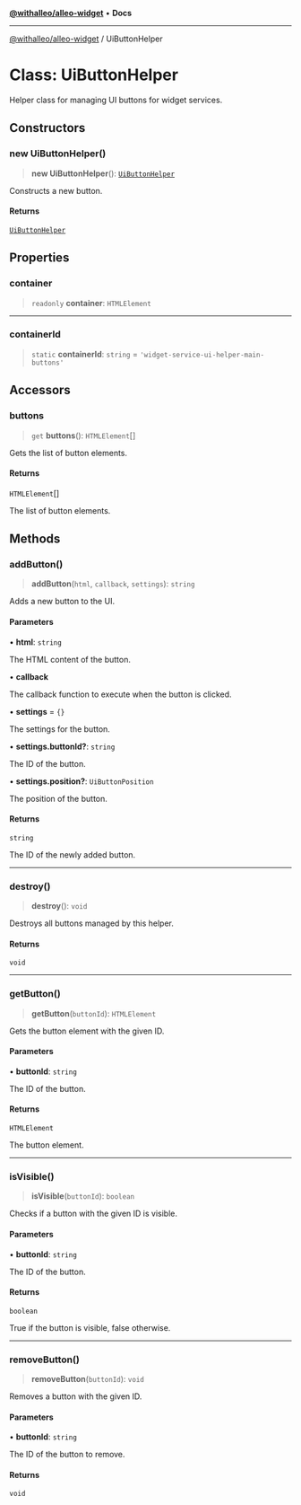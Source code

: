 [**@withalleo/alleo-widget**](../README.md) • **Docs**

***

[@withalleo/alleo-widget](../globals.md) / UiButtonHelper

# Class: UiButtonHelper

Helper class for managing UI buttons for widget services.

## Constructors

### new UiButtonHelper()

> **new UiButtonHelper**(): [`UiButtonHelper`](UiButtonHelper.md)

Constructs a new button.

#### Returns

[`UiButtonHelper`](UiButtonHelper.md)

## Properties

### container

> `readonly` **container**: `HTMLElement`

***

### containerId

> `static` **containerId**: `string` = `'widget-service-ui-helper-main-buttons'`

## Accessors

### buttons

> `get` **buttons**(): `HTMLElement`[]

Gets the list of button elements.

#### Returns

`HTMLElement`[]

The list of button elements.

## Methods

### addButton()

> **addButton**(`html`, `callback`, `settings`): `string`

Adds a new button to the UI.

#### Parameters

• **html**: `string`

The HTML content of the button.

• **callback**

The callback function to execute when the button is clicked.

• **settings** = `{}`

The settings for the button.

• **settings.buttonId?**: `string`

The ID of the button.

• **settings.position?**: `UiButtonPosition`

The position of the button.

#### Returns

`string`

The ID of the newly added button.

***

### destroy()

> **destroy**(): `void`

Destroys all buttons managed by this helper.

#### Returns

`void`

***

### getButton()

> **getButton**(`buttonId`): `HTMLElement`

Gets the button element with the given ID.

#### Parameters

• **buttonId**: `string`

The ID of the button.

#### Returns

`HTMLElement`

The button element.

***

### isVisible()

> **isVisible**(`buttonId`): `boolean`

Checks if a button with the given ID is visible.

#### Parameters

• **buttonId**: `string`

The ID of the button.

#### Returns

`boolean`

True if the button is visible, false otherwise.

***

### removeButton()

> **removeButton**(`buttonId`): `void`

Removes a button with the given ID.

#### Parameters

• **buttonId**: `string`

The ID of the button to remove.

#### Returns

`void`
